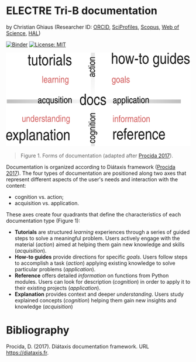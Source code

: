 # ELECTRE Tri-B documentation

by Christian Ghiaus (Researcher ID: [ORCID](https://orcid.org/0000-0001-5561-1245), [SciProfiles](https://sciprofiles.com/profile/2970335), [Scopus](https://www.scopus.com/authid/detail.uri?authorId=6603390490), [Web of Science](https://www.webofscience.com/wos/author/record/1651371), [HAL](https://cv.hal.science/cghiaus))

[![Binder](https://mybinder.org/badge_logo.svg)](https://mybinder.org/v2/gh/cghiaus/ELECTRE_Tri/HEAD)
[![License: MIT](https://img.shields.io/badge/License-MIT-yellow.svg)](https://github.com/cghiaus/dm4bem_book/blob/main/LICENSE)

![Documentation](../figs/docs.svg)

> Figure 1. Forms of documentation (adapted after [Procida 2017](https://diataxis.fr)).

Documentation is organized according to Diátaxis framework ([Procida 2017](https://diataxis.fr)). The four types of documentation are positioned along two axes that represent different aspects of the user's needs and interaction with the content:
- cognition vs. action;
- acquisition vs. application.

These axes create four quadrants that define the characteristics of each documentation type (Figure 1):
- __Tutorials__ are structured _learning_ experiences through a series of guided steps to solve a meaningful problem. Users actively engage with the material (_action_) aimed at helping them gain new knowledge and skills (_acquisition_).
- __How-to guides__ provide directions for specific _goals_. Users follow steps to accomplish a task (_action_)
applying existing knowledge to solve particular problems (_application_).
- __Reference__ offers detailed _information_ on functions from Python modules. Users can look for description (_cognition_) in order to apply it to their existing projects (_application_).
- __Explanation__ provides context and deeper _understanding_. Users study explained concepts (_cognition_) helping them gain new insights and knowledge (_acquisition_)

# Bibliography
Procida, D. (2017). Diátaxis documentation framework. URL https://diataxis.fr.
